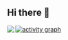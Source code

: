 ## Hi there 👋

<!--
**jzteam/jzteam** is a ✨ _special_ ✨ repository because its `README.md` (this file) appears on your GitHub profile.

Here are some ideas to get you started:

- 🔭 I’m currently working on ...
- 🌱 I’m currently learning ...
- 👯 I’m looking to collaborate on ...
- 🤔 I’m looking for help with ...
- 💬 Ask me about ...
- 📫 How to reach me: ...
- 😄 Pronouns: ...
- ⚡ Fun fact: ...
-->



<p>
  <img align="left" src="https://github-profile-trophy.vercel.app/?username=LouisLiu00&theme=onedark&column=-1&margin-w=15" />
</p>


[![activity graph](https://github-readme-activity-graph.vercel.app/graph?username=LouisLiu00&theme=merko&custom_title=Louis%20活动图&hide_border=true&point=FFFFFF&days=50)](https://github.com/LouisLiu00)
